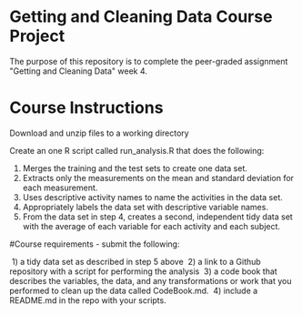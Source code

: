 # Getting and Cleaning Data Course Project
The purpose of this repository is to complete the peer-graded assignment "Getting and Cleaning Data" week 4.

# Course Instructions
Download and unzip files to a working directory

Create an one R script called run_analysis.R that does the following:

1. Merges the training and the test sets to create one data set.
2. Extracts only the measurements on the mean and standard deviation for each measurement.
3. Uses descriptive activity names to name the activities in the data set.
4. Appropriately labels the data set with descriptive variable names.
5. From the data set in step 4, creates a second, independent tidy data set with the average of each variable for each activity and each subject.
 
 #Course requirements - submit the following:
 
  1) a tidy data set as described in step 5 above
  2) a link to a Github repository with a script for performing the analysis
  3) a code book that describes the variables, the data, and any transformations or work that you performed to clean up the data called CodeBook.md. 
 4) include a README.md in the repo with your scripts.
